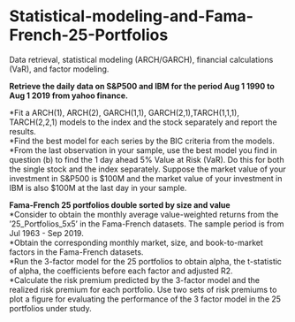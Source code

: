 # Statistical-modeling-and-Fama-French-25-Portfolios
Data retrieval, statistical modeling (ARCH/GARCH), financial calculations (VaR), and factor modeling.

**Retrieve the daily data on S&P500 and IBM for the period Aug 1 1990 to Aug 1 2019 from yahoo
finance.**

 *Fit a ARCH(1), ARCH(2), GARCH(1,1), GARCH(2,1),TARCH(1,1,1), TARCH(2,2,1) models to the index and the stock separately and report the results.<br>
 *Find the best model for each series by the BIC criteria from the models.<br>
 *From the last observation in your sample, use the best model you find in question (b) to find the 1 day ahead 5% Value at Risk (VaR). Do this for both the single stock and the index separately. Suppose the market value of your investment in S&P500 is $100M and the market value of your investment in IBM is also $100M at the last day in your sample.

 **Fama-French 25 portfolios double sorted by size and value** <br>
  *Consider to obtain the monthly average value-weighted returns from the ’25_Portfolios_5x5’ in the Fama-French datasets. The sample period is from Jul 1963 - Sep 2019.<br>
  *Obtain the corresponding monthly market, size, and book-to-market factors in the Fama-French
datasets.<br>
  *Run the 3-factor model for the 25 portfolios to obtain alpha, the t-statistic of alpha, the coefficients
before each factor and adjusted R2.<br>
  *Calculate the risk premium predicted by the 3-factor model and the realized risk premium for each portfolio. Use two sets of risk premiums to plot a figure for evaluating the performance of the 3 factor model in the 25 portfolios under study.
